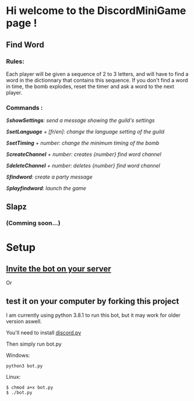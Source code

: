 # Hi welcome to the DiscordMiniGame page !

## Find Word

### Rules:
Each player will be given a sequence of 2 to 3 letters, and will have to find a word in the dictionnary that contains this sequence. If you don't find a word in time, the bomb explodes, reset the timer and ask a word to the next player.
### Commands :

_$**showSettings**: send a message showing the guild's settings_

_$**setLanguage** + [fr/en]: change the language setting of the guild_

_$**setTiming** + number: change the minimum timing of the bomb_

_$**createChannel** + number: creates {number} find word channel_

_$**deleteChannel** + number: deletes {number} find word channel_

_$**findword**: create a party message_

_$**playfindword**: launch the game_

## Slapz

### (Comming soon...)
# Setup
## [Invite the bot on your server](https://discordapp.com/api/oauth2/authorize?client_id=696411190833709067&permissions=8&scope=bot)
Or
## test it on your computer by forking this project
I am currently using python 3.8.1 to run this bot, but it may work for older version aswell. 

You'll need to install [discord.py](https://discordpy.readthedocs.io/en/latest/intro.html)

Then simply run bot.py

Windows:

    python3 bot.py

Linux:

    $ chmod a+x bot.py
    $ ./bot.py